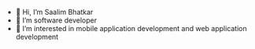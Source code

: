 - 👋 Hi, I’m Saalim Bhatkar
- 🌱 I’m software developer
- 👀 I’m interested in mobile application development and web application development




<!---
saalim8291/saalim8291 is a ✨ special ✨ repository because its `README.md` (this file) appears on your GitHub profile.
You can click the Preview link to take a look at your changes.
--->
